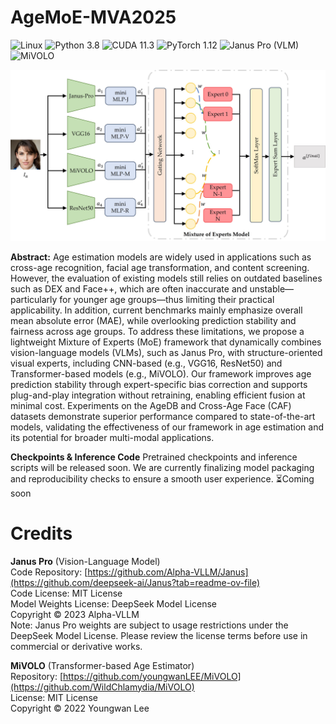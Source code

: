 # AgeMoE-MVA2025
![Linux](https://img.shields.io/badge/System-Linux-green.svg?style=plastic)
![Python 3.8](https://img.shields.io/badge/python-3.8-green.svg?style=plastic)
![CUDA 11.3](https://img.shields.io/badge/cuda-11.3-green.svg?style=plastic)
![PyTorch 1.12](https://img.shields.io/badge/pytorch-1.12-green.svg?style=plastic)
![Janus Pro (VLM)](https://img.shields.io/badge/Janus_Pro-pretrained-blue.svg?style=plastic)
![MiVOLO](https://img.shields.io/badge/MiVOLO-pretrained-blue.svg?style=plastic)

![image](https://github.com/AvLab-CV/AgeMoE-MVA2025/blob/d6204caf9540dec4f10629d4d1c38d49c915c3e9/Figure3.jpg)


**Abstract:** Age estimation models are widely used in applications such as cross-age recognition, facial age transformation, and content screening. However, the evaluation of existing models still relies on outdated baselines such as DEX and Face++, which are often inaccurate and unstable—particularly for younger age groups—thus limiting their practical applicability. In addition, current benchmarks mainly emphasize overall mean absolute error (MAE), while overlooking prediction stability and fairness across age groups. To address these limitations, we propose a lightweight Mixture of Experts (MoE) framework that dynamically combines vision-language models (VLMs), such as Janus Pro, with structure-oriented visual experts, including CNN-based (e.g., VGG16, ResNet50) and Transformer-based models (e.g., MiVOLO). Our framework improves age prediction stability through expert-specific bias correction and supports plug-and-play integration without retraining, enabling efficient fusion at minimal cost. Experiments on the AgeDB and Cross-Age Face (CAF) datasets demonstrate superior performance compared to state-of-the-art models, validating the effectiveness of our framework in age estimation and its potential for broader multi-modal applications.

**Checkpoints & Inference Code**
Pretrained checkpoints and inference scripts will be released soon.
We are currently finalizing model packaging and reproducibility checks to ensure a smooth user experience.
⏳Coming soon

# Credits
**Janus Pro** (Vision-Language Model) <br>
Code Repository: [https://github.com/Alpha-VLLM/Janus](https://github.com/deepseek-ai/Janus?tab=readme-ov-file) <br>
Code License: MIT License <br>
Model Weights License: DeepSeek Model License <br>
Copyright © 2023 Alpha-VLLM <br>
Note: Janus Pro weights are subject to usage restrictions under the DeepSeek Model License. Please review the license terms before use in commercial or derivative works. <br>

**MiVOLO** (Transformer-based Age Estimator) <br>
Repository: [https://github.com/youngwanLEE/MiVOLO](https://github.com/WildChlamydia/MiVOLO) <br>
License: MIT License <br>
Copyright © 2022 Youngwan Lee <br>
